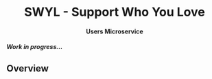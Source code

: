 <p align="center">
<br />
<h1 align="center">SWYL - Support Who You Love</h1>
<h4 align="center">Users Microservice</h4>

<h5>Work in progress...</h5>
</p>

## Overview
